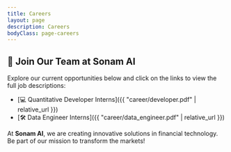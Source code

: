 ```yaml
---
title: Careers
layout: page
description: Careers
bodyClass: page-careers
---
```


## 🚀 Join Our Team at Sonam AI

Explore our current opportunities below and click on the links to view the full job descriptions:

- [💻 Quantitative Developer Interns]({{ "career/developer.pdf" | relative_url }})  
- [🛠️ Data Engineer Interns]({{ "career/data_engineer.pdf" | relative_url }})  

At **Sonam AI**, we are creating innovative solutions in financial technology. Be part of our mission to transform the markets!